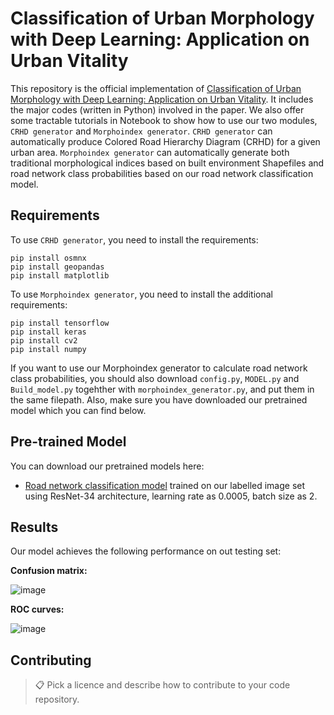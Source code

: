 
# Classification of Urban Morphology with Deep Learning: Application on Urban Vitality

This repository is the official implementation of [Classification of Urban Morphology with Deep Learning: Application on Urban Vitality](https://arxiv.org/abs/2105.09908). It includes the major codes (written in Python) involved in the paper. We also offer some tractable tutorials in Notebook to show how to use our two modules, `CRHD generator` and `Morphoindex generator`. `CRHD generator` can automatically produce Colored Road Hierarchy Diagram (CRHD) for a given urban area. `Morphoindex generator` can automatically generate both traditional morphological indices based on built environment Shapefiles and road network class probabilities based on our road network classification model.

## Requirements

To use `CRHD generator`, you need to install the requirements:

```setup
pip install osmnx
pip install geopandas
pip install matplotlib
```
To use `Morphoindex generator`, you need to install the additional requirements:

```setup
pip install tensorflow
pip install keras
pip install cv2
pip install numpy
```
If you want to use our Morphoindex generator to calculate road network class probabilities, you should also download `config.py`, `MODEL.py` and `Build_model.py` togehther with `morphoindex_generator.py`, and put them in the same filepath. Also, make sure you have downloaded our pretrained model which you can find below.

## Pre-trained Model

You can download our pretrained models here:

- [Road network classification model](https://drive.google.com/file/d/1N7T9lN4TL5r8EqduZfWv22ROZO4zp_FN/view?usp=sharing) trained on our labelled image set using ResNet-34 architecture, learning rate as 0.0005, batch size as 2. 


## Results

Our model achieves the following performance on out testing set:

**Confusion matrix:**

![image](https://github.com/ualsg/Road-Network-Classification/blob/main/images/confusion_matrix.png)

**ROC curves:**

![image](https://github.com/ualsg/Road-Network-Classification/blob/main/images/roc_curves.png)

## Contributing

>📋  Pick a licence and describe how to contribute to your code repository. 
